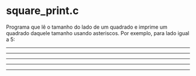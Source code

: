 # square_print.c
Programa que lê o tamanho do lado de um quadrado e imprime um quadrado daquele tamanho usando asteriscos.
Por exemplo, para lado igual a 5:
*****
*****
*****
*****
*****
